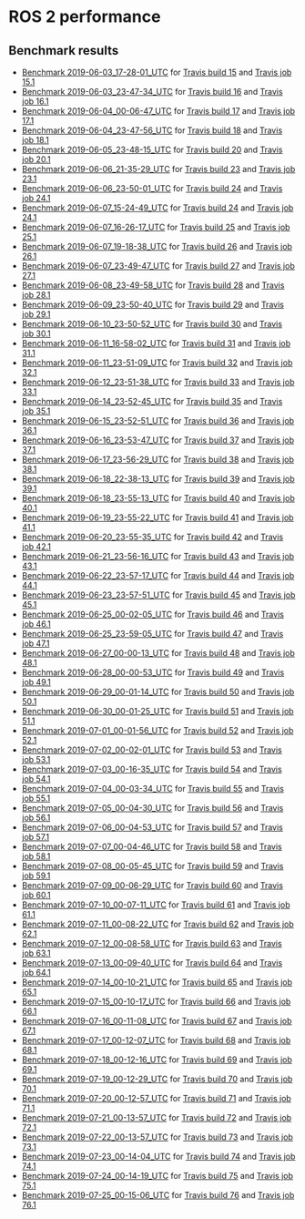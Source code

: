 # ROS 2 performance

## Benchmark results

- [Benchmark 2019-06-03_17-28-01_UTC](results/2019-06-03_17-28-01_UTC) for [Travis build 15](https://travis-ci.org/juanrh/ros2-performance/builds/540862357) and [Travis job 15.1](https://travis-ci.org/juanrh/ros2-performance/jobs/540862358)
- [Benchmark 2019-06-03_23-47-34_UTC](results/2019-06-03_23-47-34_UTC) for [Travis build 16](https://travis-ci.org/juanrh/ros2-performance/builds/541001907) and [Travis job 16.1](https://travis-ci.org/juanrh/ros2-performance/jobs/541001909)
- [Benchmark 2019-06-04_00-06-47_UTC](results/2019-06-04_00-06-47_UTC) for [Travis build 17](https://travis-ci.org/juanrh/ros2-performance/builds/541006249) and [Travis job 17.1](https://travis-ci.org/juanrh/ros2-performance/jobs/541006250)
- [Benchmark 2019-06-04_23-47-56_UTC](results/2019-06-04_23-47-56_UTC) for [Travis build 18](https://travis-ci.org/juanrh/ros2-performance/builds/541497634) and [Travis job 18.1](https://travis-ci.org/juanrh/ros2-performance/jobs/541497636)
- [Benchmark 2019-06-05_23-48-15_UTC](results/2019-06-05_23-48-15_UTC) for [Travis build 20](https://travis-ci.org/juanrh/ros2-performance/builds/542015035) and [Travis job 20.1](https://travis-ci.org/juanrh/ros2-performance/jobs/542015036)
- [Benchmark 2019-06-06_21-35-29_UTC](results/2019-06-06_21-35-29_UTC) for [Travis build 23](https://travis-ci.org/juanrh/ros2-performance/builds/542482754) and [Travis job 23.1](https://travis-ci.org/juanrh/ros2-performance/jobs/542482755)
- [Benchmark 2019-06-06_23-50-01_UTC](results/2019-06-06_23-50-01_UTC) for [Travis build 24](https://travis-ci.org/juanrh/ros2-performance/builds/542525886) and [Travis job 24.1](https://travis-ci.org/juanrh/ros2-performance/jobs/542525887)
- [Benchmark 2019-06-07_15-24-49_UTC](results/2019-06-07_15-24-49_UTC) for [Travis build 24](https://travis-ci.org/juanrh/ros2-performance/builds/542525886) and [Travis job 24.1](https://travis-ci.org/juanrh/ros2-performance/jobs/542525887)
- [Benchmark 2019-06-07_16-26-17_UTC](results/2019-06-07_16-26-17_UTC) for [Travis build 25](https://travis-ci.org/juanrh/ros2-performance/builds/542852530) and [Travis job 25.1](https://travis-ci.org/juanrh/ros2-performance/jobs/542852531)
- [Benchmark 2019-06-07_19-18-38_UTC](results/2019-06-07_19-18-38_UTC) for [Travis build 26](https://travis-ci.org/juanrh/ros2-performance/builds/542921831) and [Travis job 26.1](https://travis-ci.org/juanrh/ros2-performance/jobs/542921832)
- [Benchmark 2019-06-07_23-49-47_UTC](results/2019-06-07_23-49-47_UTC) for [Travis build 27](https://travis-ci.org/juanrh/ros2-performance/builds/543003527) and [Travis job 27.1](https://travis-ci.org/juanrh/ros2-performance/jobs/543003528)
- [Benchmark 2019-06-08_23-49-58_UTC](results/2019-06-08_23-49-58_UTC) for [Travis build 28](https://travis-ci.org/juanrh/ros2-performance/builds/543264717) and [Travis job 28.1](https://travis-ci.org/juanrh/ros2-performance/jobs/543264718)
- [Benchmark 2019-06-09_23-50-40_UTC](results/2019-06-09_23-50-40_UTC) for [Travis build 29](https://travis-ci.org/juanrh/ros2-performance/builds/543521628) and [Travis job 29.1](https://travis-ci.org/juanrh/ros2-performance/jobs/543521629)
- [Benchmark 2019-06-10_23-50-52_UTC](results/2019-06-10_23-50-52_UTC) for [Travis build 30](https://travis-ci.org/juanrh/ros2-performance/builds/543982958) and [Travis job 30.1](https://travis-ci.org/juanrh/ros2-performance/jobs/543982959)
- [Benchmark 2019-06-11_16-58-02_UTC](results/2019-06-11_16-58-02_UTC) for [Travis build 31](https://travis-ci.org/juanrh/ros2-performance/builds/544330281) and [Travis job 31.1](https://travis-ci.org/juanrh/ros2-performance/jobs/544330282)
- [Benchmark 2019-06-11_23-51-09_UTC](results/2019-06-11_23-51-09_UTC) for [Travis build 32](https://travis-ci.org/juanrh/ros2-performance/builds/544493979) and [Travis job 32.1](https://travis-ci.org/juanrh/ros2-performance/jobs/544493980)
- [Benchmark 2019-06-12_23-51-38_UTC](results/2019-06-12_23-51-38_UTC) for [Travis build 33](https://travis-ci.org/juanrh/ros2-performance/builds/545000993) and [Travis job 33.1](https://travis-ci.org/juanrh/ros2-performance/jobs/545000994)
- [Benchmark 2019-06-14_23-52-45_UTC](results/2019-06-14_23-52-45_UTC) for [Travis build 35](https://travis-ci.org/juanrh/ros2-performance/builds/545980212) and [Travis job 35.1](https://travis-ci.org/juanrh/ros2-performance/jobs/545980213)
- [Benchmark 2019-06-15_23-52-51_UTC](results/2019-06-15_23-52-51_UTC) for [Travis build 36](https://travis-ci.org/juanrh/ros2-performance/builds/546241692) and [Travis job 36.1](https://travis-ci.org/juanrh/ros2-performance/jobs/546241693)
- [Benchmark 2019-06-16_23-53-47_UTC](results/2019-06-16_23-53-47_UTC) for [Travis build 37](https://travis-ci.org/juanrh/ros2-performance/builds/546523393) and [Travis job 37.1](https://travis-ci.org/juanrh/ros2-performance/jobs/546523395)
- [Benchmark 2019-06-17_23-56-29_UTC](results/2019-06-17_23-56-29_UTC) for [Travis build 38](https://travis-ci.org/juanrh/ros2-performance/builds/547006563) and [Travis job 38.1](https://travis-ci.org/juanrh/ros2-performance/jobs/547006564)
- [Benchmark 2019-06-18_22-38-13_UTC](results/2019-06-18_22-38-13_UTC) for [Travis build 39](https://travis-ci.org/juanrh/ros2-performance/builds/547459539) and [Travis job 39.1](https://travis-ci.org/juanrh/ros2-performance/jobs/547459540)
- [Benchmark 2019-06-18_23-55-13_UTC](results/2019-06-18_23-55-13_UTC) for [Travis build 40](https://travis-ci.org/juanrh/ros2-performance/builds/547480471) and [Travis job 40.1](https://travis-ci.org/juanrh/ros2-performance/jobs/547480472)
- [Benchmark 2019-06-19_23-55-22_UTC](results/2019-06-19_23-55-22_UTC) for [Travis build 41](https://travis-ci.org/juanrh/ros2-performance/builds/547970789) and [Travis job 41.1](https://travis-ci.org/juanrh/ros2-performance/jobs/547970790)
- [Benchmark 2019-06-20_23-55-35_UTC](results/2019-06-20_23-55-35_UTC) for [Travis build 42](https://travis-ci.org/juanrh/ros2-performance/builds/548454171) and [Travis job 42.1](https://travis-ci.org/juanrh/ros2-performance/jobs/548454174)
- [Benchmark 2019-06-21_23-56-16_UTC](results/2019-06-21_23-56-16_UTC) for [Travis build 43](https://travis-ci.org/juanrh/ros2-performance/builds/548924897) and [Travis job 43.1](https://travis-ci.org/juanrh/ros2-performance/jobs/548924898)
- [Benchmark 2019-06-22_23-57-17_UTC](results/2019-06-22_23-57-17_UTC) for [Travis build 44](https://travis-ci.org/juanrh/ros2-performance/builds/549227729) and [Travis job 44.1](https://travis-ci.org/juanrh/ros2-performance/jobs/549227730)
- [Benchmark 2019-06-23_23-57-51_UTC](results/2019-06-23_23-57-51_UTC) for [Travis build 45](https://travis-ci.org/juanrh/ros2-performance/builds/549505234) and [Travis job 45.1](https://travis-ci.org/juanrh/ros2-performance/jobs/549505235)
- [Benchmark 2019-06-25_00-02-05_UTC](results/2019-06-25_00-02-05_UTC) for [Travis build 46](https://travis-ci.org/juanrh/ros2-performance/builds/550004958) and [Travis job 46.1](https://travis-ci.org/juanrh/ros2-performance/jobs/550004959)
- [Benchmark 2019-06-25_23-59-05_UTC](results/2019-06-25_23-59-05_UTC) for [Travis build 47](https://travis-ci.org/juanrh/ros2-performance/builds/550561316) and [Travis job 47.1](https://travis-ci.org/juanrh/ros2-performance/jobs/550561317)
- [Benchmark 2019-06-27_00-00-13_UTC](results/2019-06-27_00-00-13_UTC) for [Travis build 48](https://travis-ci.org/juanrh/ros2-performance/builds/551067458) and [Travis job 48.1](https://travis-ci.org/juanrh/ros2-performance/jobs/551067460)
- [Benchmark 2019-06-28_00-00-53_UTC](results/2019-06-28_00-00-53_UTC) for [Travis build 49](https://travis-ci.org/juanrh/ros2-performance/builds/551561046) and [Travis job 49.1](https://travis-ci.org/juanrh/ros2-performance/jobs/551561047)
- [Benchmark 2019-06-29_00-01-14_UTC](results/2019-06-29_00-01-14_UTC) for [Travis build 50](https://travis-ci.org/juanrh/ros2-performance/builds/552004105) and [Travis job 50.1](https://travis-ci.org/juanrh/ros2-performance/jobs/552004106)
- [Benchmark 2019-06-30_00-01-25_UTC](results/2019-06-30_00-01-25_UTC) for [Travis build 51](https://travis-ci.org/juanrh/ros2-performance/builds/552286048) and [Travis job 51.1](https://travis-ci.org/juanrh/ros2-performance/jobs/552286049)
- [Benchmark 2019-07-01_00-01-56_UTC](results/2019-07-01_00-01-56_UTC) for [Travis build 52](https://travis-ci.org/juanrh/ros2-performance/builds/552540004) and [Travis job 52.1](https://travis-ci.org/juanrh/ros2-performance/jobs/552540005)
- [Benchmark 2019-07-02_00-02-01_UTC](results/2019-07-02_00-02-01_UTC) for [Travis build 53](https://travis-ci.org/juanrh/ros2-performance/builds/553051231) and [Travis job 53.1](https://travis-ci.org/juanrh/ros2-performance/jobs/553051232)
- [Benchmark 2019-07-03_00-16-35_UTC](results/2019-07-03_00-16-35_UTC) for [Travis build 54](https://travis-ci.org/juanrh/ros2-performance/builds/553519025) and [Travis job 54.1](https://travis-ci.org/juanrh/ros2-performance/jobs/553519026)
- [Benchmark 2019-07-04_00-03-34_UTC](results/2019-07-04_00-03-34_UTC) for [Travis build 55](https://travis-ci.org/juanrh/ros2-performance/builds/554010376) and [Travis job 55.1](https://travis-ci.org/juanrh/ros2-performance/jobs/554010377)
- [Benchmark 2019-07-05_00-04-30_UTC](results/2019-07-05_00-04-30_UTC) for [Travis build 56](https://travis-ci.org/juanrh/ros2-performance/builds/554463140) and [Travis job 56.1](https://travis-ci.org/juanrh/ros2-performance/jobs/554463141)
- [Benchmark 2019-07-06_00-04-53_UTC](results/2019-07-06_00-04-53_UTC) for [Travis build 57](https://travis-ci.org/juanrh/ros2-performance/builds/554890352) and [Travis job 57.1](https://travis-ci.org/juanrh/ros2-performance/jobs/554890353)
- [Benchmark 2019-07-07_00-04-46_UTC](results/2019-07-07_00-04-46_UTC) for [Travis build 58](https://travis-ci.org/juanrh/ros2-performance/builds/555147504) and [Travis job 58.1](https://travis-ci.org/juanrh/ros2-performance/jobs/555147507)
- [Benchmark 2019-07-08_00-05-45_UTC](results/2019-07-08_00-05-45_UTC) for [Travis build 59](https://travis-ci.org/juanrh/ros2-performance/builds/555543585) and [Travis job 59.1](https://travis-ci.org/juanrh/ros2-performance/jobs/555543586)
- [Benchmark 2019-07-09_00-06-29_UTC](results/2019-07-09_00-06-29_UTC) for [Travis build 60](https://travis-ci.org/juanrh/ros2-performance/builds/556058330) and [Travis job 60.1](https://travis-ci.org/juanrh/ros2-performance/jobs/556058331)
- [Benchmark 2019-07-10_00-07-11_UTC](results/2019-07-10_00-07-11_UTC) for [Travis build 61](https://travis-ci.org/juanrh/ros2-performance/builds/556564645) and [Travis job 61.1](https://travis-ci.org/juanrh/ros2-performance/jobs/556564646)
- [Benchmark 2019-07-11_00-08-22_UTC](results/2019-07-11_00-08-22_UTC) for [Travis build 62](https://travis-ci.org/juanrh/ros2-performance/builds/557067132) and [Travis job 62.1](https://travis-ci.org/juanrh/ros2-performance/jobs/557067133)
- [Benchmark 2019-07-12_00-08-58_UTC](results/2019-07-12_00-08-58_UTC) for [Travis build 63](https://travis-ci.org/juanrh/ros2-performance/builds/557606210) and [Travis job 63.1](https://travis-ci.org/juanrh/ros2-performance/jobs/557606211)
- [Benchmark 2019-07-13_00-09-40_UTC](results/2019-07-13_00-09-40_UTC) for [Travis build 64](https://travis-ci.org/juanrh/ros2-performance/builds/558098351) and [Travis job 64.1](https://travis-ci.org/juanrh/ros2-performance/jobs/558098352)
- [Benchmark 2019-07-14_00-10-21_UTC](results/2019-07-14_00-10-21_UTC) for [Travis build 65](https://travis-ci.org/juanrh/ros2-performance/builds/558389842) and [Travis job 65.1](https://travis-ci.org/juanrh/ros2-performance/jobs/558389843)
- [Benchmark 2019-07-15_00-10-17_UTC](results/2019-07-15_00-10-17_UTC) for [Travis build 66](https://travis-ci.org/juanrh/ros2-performance/builds/558696717) and [Travis job 66.1](https://travis-ci.org/juanrh/ros2-performance/jobs/558696718)
- [Benchmark 2019-07-16_00-11-08_UTC](results/2019-07-16_00-11-08_UTC) for [Travis build 67](https://travis-ci.org/juanrh/ros2-performance/builds/559194459) and [Travis job 67.1](https://travis-ci.org/juanrh/ros2-performance/jobs/559194461)
- [Benchmark 2019-07-17_00-12-07_UTC](results/2019-07-17_00-12-07_UTC) for [Travis build 68](https://travis-ci.org/juanrh/ros2-performance/builds/559724875) and [Travis job 68.1](https://travis-ci.org/juanrh/ros2-performance/jobs/559724876)
- [Benchmark 2019-07-18_00-12-16_UTC](results/2019-07-18_00-12-16_UTC) for [Travis build 69](https://travis-ci.org/juanrh/ros2-performance/builds/560251543) and [Travis job 69.1](https://travis-ci.org/juanrh/ros2-performance/jobs/560251544)
- [Benchmark 2019-07-19_00-12-29_UTC](results/2019-07-19_00-12-29_UTC) for [Travis build 70](https://travis-ci.org/juanrh/ros2-performance/builds/560772819) and [Travis job 70.1](https://travis-ci.org/juanrh/ros2-performance/jobs/560772820)
- [Benchmark 2019-07-20_00-12-57_UTC](results/2019-07-20_00-12-57_UTC) for [Travis build 71](https://travis-ci.org/juanrh/ros2-performance/builds/561267109) and [Travis job 71.1](https://travis-ci.org/juanrh/ros2-performance/jobs/561267112)
- [Benchmark 2019-07-21_00-13-57_UTC](results/2019-07-21_00-13-57_UTC) for [Travis build 72](https://travis-ci.org/juanrh/ros2-performance/builds/561537939) and [Travis job 72.1](https://travis-ci.org/juanrh/ros2-performance/jobs/561537940)
- [Benchmark 2019-07-22_00-13-57_UTC](results/2019-07-22_00-13-57_UTC) for [Travis build 73](https://travis-ci.org/juanrh/ros2-performance/builds/561856584) and [Travis job 73.1](https://travis-ci.org/juanrh/ros2-performance/jobs/561856585)
- [Benchmark 2019-07-23_00-14-04_UTC](results/2019-07-23_00-14-04_UTC) for [Travis build 74](https://travis-ci.org/juanrh/ros2-performance/builds/562354912) and [Travis job 74.1](https://travis-ci.org/juanrh/ros2-performance/jobs/562354913)
- [Benchmark 2019-07-24_00-14-19_UTC](results/2019-07-24_00-14-19_UTC) for [Travis build 75](https://travis-ci.org/juanrh/ros2-performance/builds/562852829) and [Travis job 75.1](https://travis-ci.org/juanrh/ros2-performance/jobs/562852830)
- [Benchmark 2019-07-25_00-15-06_UTC](results/2019-07-25_00-15-06_UTC) for [Travis build 76](https://travis-ci.org/juanrh/ros2-performance/builds/563331685) and [Travis job 76.1](https://travis-ci.org/juanrh/ros2-performance/jobs/563331686)

